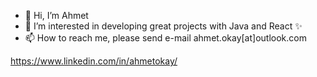 - 👋 Hi, I’m Ahmet
- 👀 I’m interested in developing great projects with Java and React ✨
- 📫 How to reach me, please send e-mail ahmet.okay[at]outlook.com

https://www.linkedin.com/in/ahmetokay/

<!---
ahmetokay/ahmetokay is a ✨ special ✨ repository because its `README.md` (this file) appears on your GitHub profile.
You can click the Preview link to take a look at your changes.
--->

